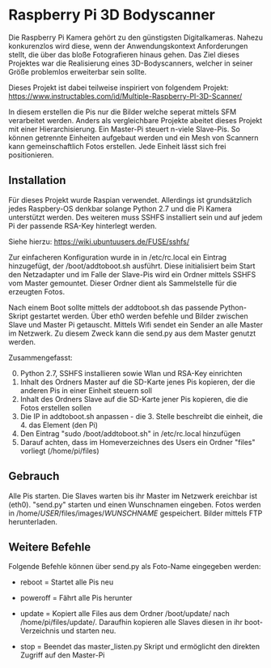 # Raspberry Pi 3D Bodyscanner

Die Raspberry Pi Kamera gehört zu den günstigsten Digitalkameras. Nahezu konkurenzlos wird diese, wenn der Anwendungskontext Anforderungen stellt, die über das bloße Fotografieren hinaus gehen. Das Ziel dieses Projektes war die Realisierung eines 3D-Bodyscanners, welcher in seiner Größe problemlos erweiterbar sein sollte.

Dieses Projekt ist dabei teilweise inspiriert von folgendem Projekt:
https://www.instructables.com/id/Multiple-Raspberry-PI-3D-Scanner/

In diesem erstellen die Pis nur die Bilder welche seperat mittels SFM verarbeitet werden. Anders als vergleichbare Projekte abeitet dieses Projekt mit einer Hierarchisierung. Ein Master-Pi steuert n-viele Slave-Pis. So können getrennte Einheiten aufgebaut werden und ein Mesh von Scannern kann gemeinschaftlich Fotos erstellen. Jede Einheit lässt sich frei positionieren.


## Installation

Für dieses Projekt wurde Raspian verwendet. Allerdings ist grundsätzlich jedes Raspbery-OS denkbar solange Python 2.7 und die Pi Kamera unterstützt werden.
Des weiteren muss SSHFS installiert sein und auf jedem Pi der passende RSA-Key hinterlegt werden.

Siehe hierzu: https://wiki.ubuntuusers.de/FUSE/sshfs/


Zur einfacheren Konfiguration wurde in in /etc/rc.local ein Eintrag hinzugefügt, der /boot/addtoboot.sh ausführt. Diese initialisiert beim Start den Netzadapter und im Falle der Slave-Pis wird ein Ordner mittels SSHFS vom Master gemountet. Dieser Ordner dient als Sammelstelle für die erzeugten Fotos.

Nach einem Boot sollte mittels der addtoboot.sh das passende Python-Skript gestartet werden. Über eth0 werden befehle und Bilder zwischen Slave und Master Pi getauscht. Mittels Wifi sendet ein Sender an alle Master im Netzwerk. Zu diesem Zweck kann die send.py aus dem Master genutzt werden.


Zusammengefasst:

0. Python 2.7, SSHFS installieren sowie Wlan und RSA-Key einrichten
1. Inhalt des Ordners Master auf die SD-Karte jenes Pis kopieren, der die anderen Pis in einer Einheit steuern soll
2. Inhalt des Ordners Slave auf die SD-Karte jener Pis kopieren, die die Fotos erstellen sollen
3. Die IP in addtoboot.sh anpassen - die 3. Stelle beschreibt die einheit, die 4. das Element (den Pi)
4. Den Eintrag "sudo /boot/addtoboot.sh" in /etc/rc.local hinzufügen
5. Darauf achten, dass im Homeverzeichnes des Users ein Ordner "files" vorliegt (/home/pi/files)


## Gebrauch

Alle Pis starten. Die Slaves warten bis ihr Master im Netzwerk ereichbar ist (eth0).
"send.py" starten und einen Wunschnamen eingeben.
Fotos werden in /home/*USER*/files/images/*WUNSCHNAME* gespeichert.
Bilder mittels FTP herunterladen.


## Weitere Befehle

Folgende Befehle können über send.py als Foto-Name eingegeben werden:

* reboot = Startet alle Pis neu

* poweroff = Fährt alle Pis herunter

* update = Kopiert alle Files aus dem Ordner /boot/update/ nach /home/pi/files/update/. Daraufhin kopieren alle Slaves diesen in ihr boot-Verzeichnis und starten neu.

* stop = Beendet das master_listen.py Skript und ermöglicht den direkten Zugriff auf den Master-Pi

